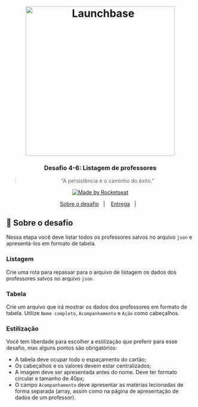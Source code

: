 <h1 align="center">
    <img alt="Launchbase" src="https://storage.googleapis.com/golden-wind/bootcamp-launchbase/logo.png" width="400px" />
</h1>

<h3 align="center">
  Desafio 4-6: Listagem de professores
</h3>

<blockquote align="center">“A persistência é o caminho do êxito.”</blockquote>

<p align="center">

  <a href="https://rocketseat.com.br">
    <img alt="Made by Rocketseat" src="https://img.shields.io/badge/made%20by-Rocketseat-%23F8952D">
  </a>

</p>

<p align="center">
  <a href="#rocket-sobre-o-desafio">Sobre o desafio</a>&nbsp;&nbsp;&nbsp;|&nbsp;&nbsp;&nbsp;
  <a href="#calendar-entrega">Entrega</a>&nbsp;&nbsp;&nbsp;|&nbsp;&nbsp;&nbsp;
</p>

## :rocket: Sobre o desafio

Nessa etapa você deve listar todos os professores salvos no arquivo `json` e apresentá-los em formato de tabela.

### Listagem

Crie uma rota para repassar para o arquivo de listagem os dados dos professores salvos no arquivo `json`.

### Tabela

Crie um arquivo que irá mostrar os dados dos professores em formato de tabela. Utilize `Nome completo`, `Acompanhamento` e `Ação` como cabeçalhos.

### Estilização

Você tem liberdade para escolher a estilização que preferir para esse desafio, mas alguns pontos são obrigatórios:

- A tabela deve ocupar todo o espaçamento do cartão;
- Os cabeçalhos e os valores devem estar centralizados;
- A imagem deve ser apresentada antes do nome. Deve ter formato circular e tamanho de 40px;
- O campo `Acompanhamento` deve apresentar as matérias lecionadas de forma separada (array, assim como na página de apresentação de dados de um professor).
